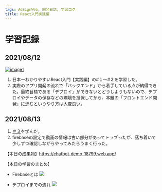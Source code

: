 ```yaml
---
tags: AdSignWeb, 開発日誌, 学習ログ
title: React入門実践編
---
```



# 学習記録
 ## 2021/08/12
 [![image1](https://user-images.githubusercontent.com/2534721/129269779-28ace0e6-0de3-460d-a8fb-968fd9d8db30.png)](https://youtube.com/playlist?list=PLX8Rsrpnn3IVOk48awq_nKW0aFP0MGpnn)
1.  日本一わかりやすいReact入門【実践編】の#１〜#２を学習した。
2.  実際のアプリ開発の流れで「バックエンド」から着手している点が納得できた。最終目標である「デプロイ」ができないとどうしようもないので、デプロイやデータの保存などの環境を担保してから、本題の「フロントエンド開発」に進むというやり方は大変良い。

## 2021/08/13
1. [＃３](https://youtu.be/ta2m6nfYHuQ)を学んだ。
2. firebaseの設定で動画の情報は古い部分があってトラブったが、落ち着いて少しずつ確認しながらやってみたらうまく行った。

【本日の成果物】https://chatbot-demo-18799.web.app/

【本日の学習のまとめ】
- Firebaseとは
![](https://i.imgur.com/C1fTq8I.png)

- デプロイまでの流れ
![](https://i.imgur.com/BOQnV7d.png)


